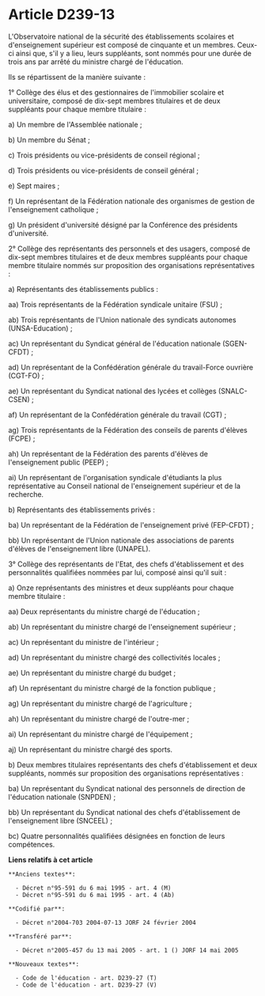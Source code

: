 # Article D239-13

L'Observatoire national de la sécurité des établissements scolaires et d'enseignement supérieur est composé de cinquante et
un membres. Ceux-ci ainsi que, s'il y a lieu, leurs suppléants, sont nommés pour une durée de trois ans par arrêté du
ministre chargé de l'éducation.

Ils se répartissent de la manière suivante :

1° Collège des élus et des gestionnaires de l'immobilier scolaire et universitaire, composé de dix-sept membres titulaires et
de deux suppléants pour chaque membre titulaire :

a) Un membre de l'Assemblée nationale ;

b) Un membre du Sénat ;

c) Trois présidents ou vice-présidents de conseil régional ;

d) Trois présidents ou vice-présidents de conseil général ;

e) Sept maires ;

f) Un représentant de la Fédération nationale des organismes de gestion de l'enseignement catholique ;

g) Un président d'université désigné par la Conférence des présidents d'université.

2° Collège des représentants des personnels et des usagers, composé de dix-sept membres titulaires et de deux membres
suppléants pour chaque membre titulaire nommés sur proposition des organisations représentatives :

a) Représentants des établissements publics :

aa) Trois représentants de la Fédération syndicale unitaire (FSU) ;

ab) Trois représentants de l'Union nationale des syndicats autonomes (UNSA-Education) ;

ac) Un représentant du Syndicat général de l'éducation nationale (SGEN-CFDT) ;

ad) Un représentant de la Confédération générale du travail-Force ouvrière (CGT-FO) ;

ae) Un représentant du Syndicat national des lycées et collèges (SNALC-CSEN) ;

af) Un représentant de la Confédération générale du travail (CGT) ;

ag) Trois représentants de la Fédération des conseils de parents d'élèves (FCPE) ;

ah) Un représentant de la Fédération des parents d'élèves de l'enseignement public (PEEP) ;

ai) Un représentant de l'organisation syndicale d'étudiants la plus représentative au Conseil national de l'enseignement
supérieur et de la recherche.

b) Représentants des établissements privés :

ba) Un représentant de la Fédération de l'enseignement privé (FEP-CFDT) ;

bb) Un représentant de l'Union nationale des associations de parents d'élèves de l'enseignement libre (UNAPEL).

3° Collège des représentants de l'Etat, des chefs d'établissement et des personnalités qualifiées nommées par lui, composé
ainsi qu'il suit :

a) Onze représentants des ministres et deux suppléants pour chaque membre titulaire :

aa) Deux représentants du ministre chargé de l'éducation ;

ab) Un représentant du ministre chargé de l'enseignement supérieur ;

ac) Un représentant du ministre de l'intérieur ;

ad) Un représentant du ministre chargé des collectivités locales ;

ae) Un représentant du ministre chargé du budget ;

af) Un représentant du ministre chargé de la fonction publique ;

ag) Un représentant du ministre chargé de l'agriculture ;

ah) Un représentant du ministre chargé de l'outre-mer ;

ai) Un représentant du ministre chargé de l'équipement ;

aj) Un représentant du ministre chargé des sports.

b) Deux membres titulaires représentants des chefs d'établissement et deux suppléants, nommés sur proposition des
organisations représentatives :

ba) Un représentant du Syndicat national des personnels de direction de l'éducation nationale (SNPDEN) ;

bb) Un représentant du Syndicat national des chefs d'établissement de l'enseignement libre (SNCEEL) ;

bc) Quatre personnalités qualifiées désignées en fonction de leurs compétences.

**Liens relatifs à cet article**

	**Anciens textes**:

	  - Décret n°95-591 du 6 mai 1995 - art. 4 (M)
	  - Décret n°95-591 du 6 mai 1995 - art. 4 (Ab)

	**Codifié par**:

	  - Décret n°2004-703 2004-07-13 JORF 24 février 2004

	**Transféré par**:

	  - Décret n°2005-457 du 13 mai 2005 - art. 1 () JORF 14 mai 2005

	**Nouveaux textes**:

	  - Code de l'éducation - art. D239-27 (T)
	  - Code de l'éducation - art. D239-27 (V)
